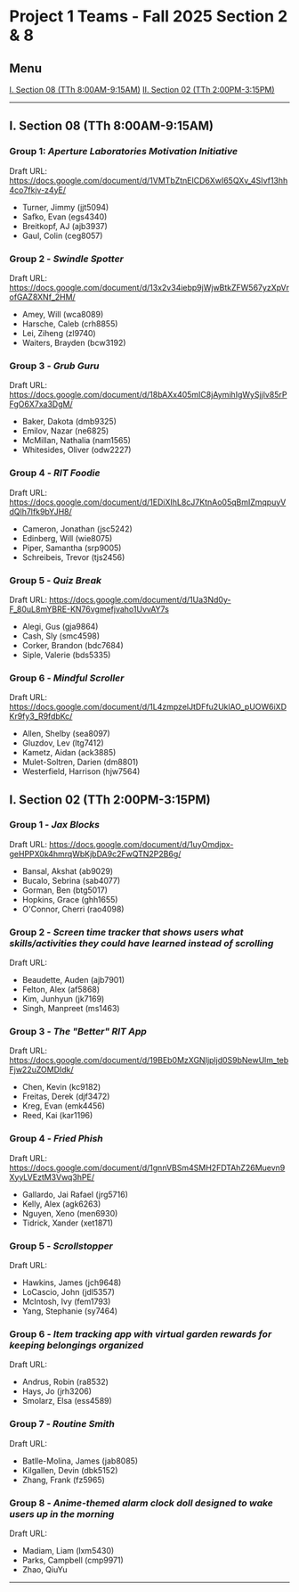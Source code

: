 # Project 1 Teams - Fall 2025 Section 2 & 8

## Menu
[I. Section 08 (TTh 8:00AM-9:15AM)](#ii-section-08-tth-800am-915am)
[II. Section 02 (TTh 2:00PM-3:15PM)](#i-section-02-tth-200pm-315pm)  

---

## I. Section 08 (TTh 8:00AM-9:15AM)

### Group 1: *Aperture Laboratories Motivation Initiative*
Draft URL: https://docs.google.com/document/d/1VMTbZtnElCD6XwI65QXv_4SIvf13hh4co7fkjv-z4yE/
- Turner, Jimmy (jjt5094)
- Safko, Evan (egs4340)
- Breitkopf, AJ (ajb3937)
- Gaul, Colin (ceg8057)

### Group 2 - *Swindle Spotter*
Draft URL: https://docs.google.com/document/d/13x2v34iebp9jWjwBtkZFW567yzXpVrofGAZ8XNf_2HM/
- Amey, Will (wca8089)
- Harsche, Caleb (crh8855)
- Lei, Ziheng (zl9740)
- Waiters, Brayden (bcw3192)

### Group 3 - *Grub Guru*
Draft URL: https://docs.google.com/document/d/18bAXx405mIC8jAymihIgWySjjlv85rPFgO6X7xa3DgM/
- Baker, Dakota (dmb9325)
- Emilov, Nazar (ne6825)
- McMillan, Nathalia (nam1565)
- Whitesides, Oliver (odw2227)

### Group 4 - *RIT Foodie*
Draft URL: https://docs.google.com/document/d/1EDiXIhL8cJ7KtnAo05qBmIZmqpuyVdQlh7lfk9bYJH8/
- Cameron, Jonathan (jsc5242)
- Edinberg, Will (wie8075)
- Piper, Samantha (srp9005)
- Schreibeis, Trevor (tjs2456)

### Group 5 - *Quiz Break*
Draft URL: https://docs.google.com/document/d/1Ua3Nd0y-F_80uL8mYBRE-KN76vgmefjvaho1UvvAY7s
- Alegi, Gus (gja9864)
- Cash, Sly (smc4598)
- Corker, Brandon (bdc7684)
- Siple, Valerie (bds5335)

### Group 6 - *Mindful Scroller*
Draft URL: https://docs.google.com/document/d/1L4zmpzelJtDFfu2UklAO_pUOW6iXDKr9fy3_R9fdbKc/
- Allen, Shelby (sea8097)
- Gluzdov, Lev (ltg7412)
- Kametz, Aidan (ack3885)
- Mulet-Soltren, Darien (dm8801)
- Westerfield, Harrison (hjw7564)

## I. Section 02 (TTh 2:00PM-3:15PM)

### Group 1 - *Jax Blocks*
Draft URL: https://docs.google.com/document/d/1uyOmdjpx-geHPPX0k4hmrqWbKjbDA9c2FwQTN2P2B6g/
- Bansal, Akshat (ab9029)
- Bucalo, Sebrina (sab4077)
- Gorman, Ben (btg5017)
- Hopkins, Grace (ghh1655)
- O'Connor, Cherri (rao4098)

### Group 2 - *Screen time tracker that shows users what skills/activities they could have learned instead of scrolling*
Draft URL: 
- Beaudette, Auden (ajb7901)
- Felton, Alex (af5868)
- Kim, Junhyun (jk7169)
- Singh, Manpreet (ms1463)

### Group 3 - *The "Better" RIT App*
Draft URL: https://docs.google.com/document/d/19BEb0MzXGNIjpljd0S9bNewUlm_tebFjw22uZOMDIdk/
- Chen, Kevin (kc9182)
- Freitas, Derek (djf3472)
- Kreg, Evan (emk4456)
- Reed, Kai (kar1196)

### Group 4 - *Fried Phish*
Draft URL: https://docs.google.com/document/d/1gnnVBSm4SMH2FDTAhZ26Muevn9XyyLVEztM3Vwq3hPE/
- Gallardo, Jai Rafael (jrg5716)
- Kelly, Alex (agk6263)
- Nguyen, Xeno (men6930)
- Tidrick, Xander (xet1871)

### Group 5 - *Scrollstopper*
Draft URL: 
- Hawkins, James (jch9648)
- LoCascio, John (jdl5357)
- McIntosh, Ivy (fem1793)
- Yang, Stephanie (sy7464)

### Group 6 - *Item tracking app with virtual garden rewards for keeping belongings organized*
Draft URL: 
- Andrus, Robin (ra8532)
- Hays, Jo (jrh3206)
- Smolarz, Elsa (ess4589)

### Group 7 - *Routine Smith*
Draft URL: 
- Batlle-Molina, James (jab8085)
- Kilgallen, Devin (dbk5152)
- Zhang, Frank (fz5965)

### Group 8 - *Anime-themed alarm clock doll designed to wake users up in the morning*
Draft URL: 
- Madiam, Liam (lxm5430)
- Parks, Campbell (cmp9971)
- Zhao, QiuYu

---
